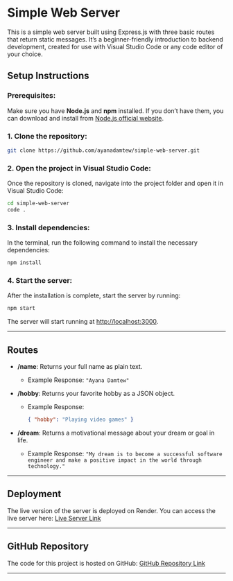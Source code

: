 
# Simple Web Server

This is a simple web server built using Express.js with three basic routes that return static messages. It’s a beginner-friendly introduction to backend development, created for use with Visual Studio Code or any code editor of your choice.

## Setup Instructions

### Prerequisites:
Make sure you have **Node.js** and **npm** installed. If you don’t have them, you can download and install from [Node.js official website](https://nodejs.org).

### 1. Clone the repository:
```bash
git clone https://github.com/ayanadamtew/simple-web-server.git
```

### 2. Open the project in Visual Studio Code:
Once the repository is cloned, navigate into the project folder and open it in Visual Studio Code:
```bash
cd simple-web-server
code .
```

### 3. Install dependencies:
In the terminal, run the following command to install the necessary dependencies:
```bash
npm install
```

### 4. Start the server:
After the installation is complete, start the server by running:
```bash
npm start
```
The server will start running at [http://localhost:3000](http://localhost:3000).

---

## Routes

- **/name**: Returns your full name as plain text.
  - Example Response: `"Ayana Damtew"`

- **/hobby**: Returns your favorite hobby as a JSON object.
  - Example Response:
    ```json
    { "hobby": "Playing video games" }
    ```

- **/dream**: Returns a motivational message about your dream or goal in life.
  - Example Response: `"My dream is to become a successful software engineer and make a positive impact in the world through technology."`

---

## Deployment

The live version of the server is deployed on Render. You can access the live server here:
[Live Server Link](https://your-app-url.onrender.com)

---

## GitHub Repository

The code for this project is hosted on GitHub:
[GitHub Repository Link](https://github.com/ayanadamtew/simple-web-server)

---

